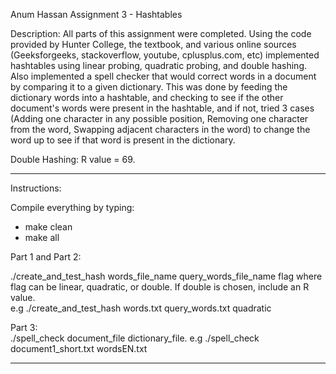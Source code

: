 Anum Hassan
Assignment 3 - Hashtables

Description:
All parts of this assignment were completed. Using the code provided by Hunter College, the textbook, and various online sources (Geeksforgeeks, stackoverflow, youtube, cplusplus.com, etc) implemented hashtables using linear probing, quadratic probing, and double hashing. Also implemented a spell checker that would correct words in a document by comparing it to a given dictionary. This was done by feeding the dictionary words into a hashtable, and checking to see if the other document's words were present in the hashtable, and if not, tried 3 cases (Adding one character in any possible position, Removing one character from the word, Swapping adjacent characters in the word) to change the word up to see if that word is present in the dictionary. 

Double Hashing: R value = 69. 
 
--------------------------------
Instructions:

Compile everything by typing:
- make clean
- make all

Part 1 and Part 2:  

./create_and_test_hash words_file_name query_words_file_name flag 
 where flag can be linear, quadratic, or double. If double is chosen, include an R value.   
e.g ./create_and_test_hash words.txt query_words.txt quadratic

Part 3:  
./spell_check document_file dictionary_file. 
e.g ./spell_check document1_short.txt wordsEN.txt  

--------------------------------
